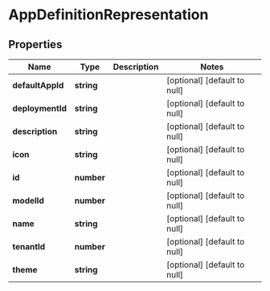 # AppDefinitionRepresentation

## Properties
Name | Type | Description | Notes
------------ | ------------- | ------------- | -------------
**defaultAppId** | **string** |  | [optional] [default to null]
**deploymentId** | **string** |  | [optional] [default to null]
**description** | **string** |  | [optional] [default to null]
**icon** | **string** |  | [optional] [default to null]
**id** | **number** |  | [optional] [default to null]
**modelId** | **number** |  | [optional] [default to null]
**name** | **string** |  | [optional] [default to null]
**tenantId** | **number** |  | [optional] [default to null]
**theme** | **string** |  | [optional] [default to null]


